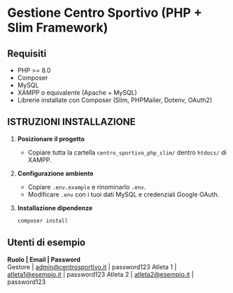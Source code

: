 # Gestione Centro Sportivo (PHP + Slim Framework)

## Requisiti

- PHP >= 8.0
- Composer
- MySQL
- XAMPP o equivalente (Apache + MySQL)
- Librerie installate con Composer (Slim, PHPMailer, Dotenv, OAuth2)


## ISTRUZIONI INSTALLAZIONE  


1. **Posizionare il progetto**
   - Copiare tutta la cartella `centro_sportivo_php_slim/` dentro `htdocs/` di XAMPP.

2. **Configurazione ambiente**
   - Copiare `.env.example` e rinominarlo `.env`.
   - Modificare `.env` con i tuoi dati MySQL e credenziali Google OAuth.

3. **Installazione dipendenze**
   ```bash
   composer install


## Utenti di esempio ##  
**Ruolo | Email | Password**  
Gestore | admin@centrosportivo.it | password123
Atleta 1 | atleta1@esempio.it | password123
Atleta 2 | atleta2@esempio.it | password123